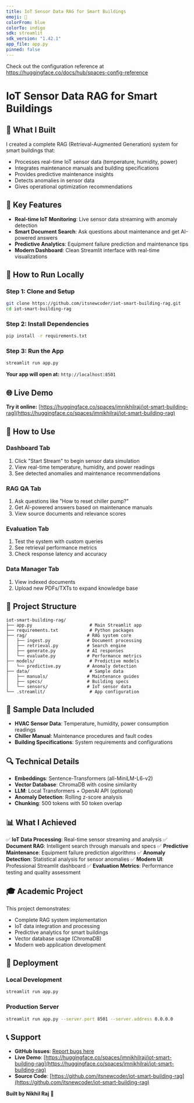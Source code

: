 ```yaml
---
title: IoT Sensor Data RAG for Smart Buildings
emoji: 🏢
colorFrom: blue
colorTo: indigo
sdk: streamlit
sdk_version: "1.42.1"
app_file: app.py
pinned: false
---
```


Check out the configuration reference at https://huggingface.co/docs/hub/spaces-config-reference

# IoT Sensor Data RAG for Smart Buildings

## 🏢 What I Built

I created a complete RAG (Retrieval-Augmented Generation) system for smart buildings that:
- Processes real-time IoT sensor data (temperature, humidity, power)
- Integrates maintenance manuals and building specifications
- Provides predictive maintenance insights
- Detects anomalies in sensor data
- Gives operational optimization recommendations

## 🎯 Key Features

- **Real-time IoT Monitoring**: Live sensor data streaming with anomaly detection
- **Smart Document Search**: Ask questions about maintenance and get AI-powered answers
- **Predictive Analytics**: Equipment failure prediction and maintenance tips
- **Modern Dashboard**: Clean Streamlit interface with real-time visualizations

## 🚀 How to Run Locally

### Step 1: Clone and Setup
```bash
git clone https://github.com/itsnewcoder/iot-smart-building-rag.git
cd iot-smart-building-rag
```

### Step 2: Install Dependencies
```bash
pip install -r requirements.txt
```

### Step 3: Run the App
```bash
streamlit run app.py
```

**Your app will open at:** `http://localhost:8501`

## 🌐 Live Demo

**Try it online:** [https://huggingface.co/spaces/imnikhilraj/iot-smart-building-rag](https://huggingface.co/spaces/imnikhilraj/iot-smart-building-rag)

## 🔧 How to Use

### Dashboard Tab
1. Click "Start Stream" to begin sensor data simulation
2. View real-time temperature, humidity, and power readings
3. See detected anomalies and maintenance recommendations

### RAG QA Tab
1. Ask questions like "How to reset chiller pump?"
2. Get AI-powered answers based on maintenance manuals
3. View source documents and relevance scores

### Evaluation Tab
1. Test the system with custom queries
2. See retrieval performance metrics
3. Check response latency and accuracy

### Data Manager Tab
1. View indexed documents
2. Upload new PDFs/TXTs to expand knowledge base

## 📁 Project Structure

```
iot-smart-building-rag/
├── app.py                      # Main Streamlit app
├── requirements.txt            # Python packages
├── rag/                       # RAG system core
│   ├── ingest.py              # Document processing
│   ├── retrieval.py           # Search engine
│   ├── generate.py            # AI responses
│   └── evaluate.py            # Performance metrics
├── models/                     # Predictive models
│   └── predictive.py          # Anomaly detection
├── data/                       # Sample data
│   ├── manuals/               # Maintenance guides
│   ├── specs/                 # Building specs
│   └── sensors/               # IoT sensor data
└── .streamlit/                 # App configuration
```

## 🧪 Sample Data Included

- **HVAC Sensor Data**: Temperature, humidity, power consumption readings
- **Chiller Manual**: Maintenance procedures and fault codes
- **Building Specifications**: System requirements and configurations

## 🔍 Technical Details

- **Embeddings**: Sentence-Transformers (all-MiniLM-L6-v2)
- **Vector Database**: ChromaDB with cosine similarity
- **LLM**: Local Transformers + OpenAI API (optional)
- **Anomaly Detection**: Rolling z-score analysis
- **Chunking**: 500 tokens with 50 token overlap

## 📊 What I Achieved

✅ **IoT Data Processing**: Real-time sensor streaming and analysis
✅ **Document RAG**: Intelligent search through manuals and specs
✅ **Predictive Maintenance**: Equipment failure prediction algorithms
✅ **Anomaly Detection**: Statistical analysis for sensor anomalies
✅ **Modern UI**: Professional Streamlit dashboard
✅ **Evaluation Metrics**: Performance testing and quality assessment

## 🎓 Academic Project

This project demonstrates:
- Complete RAG system implementation
- IoT data integration and processing
- Predictive analytics for smart buildings
- Vector database usage (ChromaDB)
- Modern web application development

## 🚀 Deployment

### Local Development
```bash
streamlit run app.py
```

### Production Server
```bash
streamlit run app.py --server.port 8501 --server.address 0.0.0.0
```

## 📞 Support

- **GitHub Issues**: [Report bugs here](https://github.com/itsnewcoder/iot-smart-building-rag/issues)
- **Live Demo**: [https://huggingface.co/spaces/imnikhilraj/iot-smart-building-rag](https://huggingface.co/spaces/imnikhilraj/iot-smart-building-rag)
- **Source Code**: [https://github.com/itsnewcoder/iot-smart-building-rag](https://github.com/itsnewcoder/iot-smart-building-rag)


**Built by Nikhil Raj** 🚀

